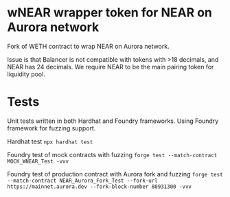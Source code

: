# wNEAR wrapper token for NEAR on Aurora network

Fork of WETH contract to wrap NEAR on Aurora network.

Issue is that Balancer is not compatible with tokens with >18 decimals, and NEAR has 24 decimals. We require NEAR to be the main pairing token for liquidity pool.

# Tests

Unit tests written in both Hardhat and Foundry frameworks. Using Foundry framework for fuzzing support.

Hardhat test `npx hardhat test`

Foundry test of mock contracts with fuzzing `forge test --match-contract MOCK_WNEAR_Test -vvv`

Foundry test of production contract with Aurora fork and fuzzing `forge test --match-contract NEAR_Aurora_Fork_Test --fork-url https://mainnet.aurora.dev --fork-block-number 80931300 -vvv`